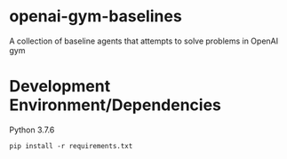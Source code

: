 # openai-gym-baselines
A collection of baseline agents that attempts to solve problems in OpenAI gym



# Development Environment/Dependencies
Python 3.7.6

`pip install -r requirements.txt`